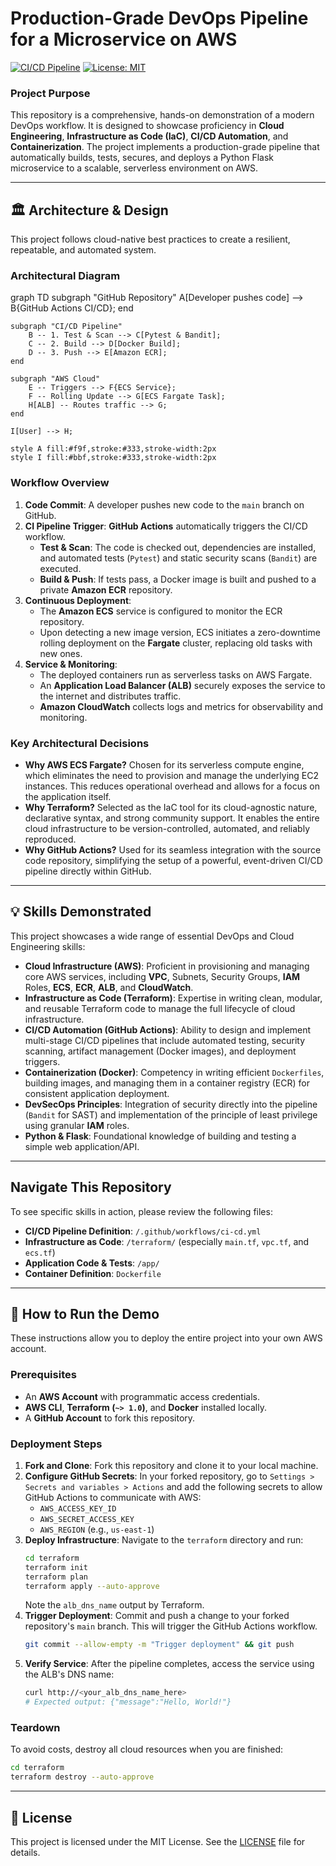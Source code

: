 # Production-Grade DevOps Pipeline for a Microservice on AWS

[![CI/CD Pipeline](https://github.com/bradene0/devops-microservice/actions/workflows/ci-cd.yml/badge.svg)](https://github.com/bradene0/devops-microservice/actions/workflows/ci-cd.yml)
[![License: MIT](https://img.shields.io/badge/License-MIT-yellow.svg)](https://opensource.org/licenses/MIT)

### **Project Purpose**

This repository is a comprehensive, hands-on demonstration of a modern DevOps workflow. It is designed to showcase proficiency in **Cloud Engineering**, **Infrastructure as Code (IaC)**, **CI/CD Automation**, and **Containerization**. The project implements a production-grade pipeline that automatically builds, tests, secures, and deploys a Python Flask microservice to a scalable, serverless environment on AWS.

---

## 🏛️ Architecture & Design

This project follows cloud-native best practices to create a resilient, repeatable, and automated system.

### Architectural Diagram

graph TD
    subgraph "GitHub Repository"
        A[Developer pushes code] --> B{GitHub Actions CI/CD};
    end

    subgraph "CI/CD Pipeline"
        B -- 1. Test & Scan --> C[Pytest & Bandit];
        C -- 2. Build --> D[Docker Build];
        D -- 3. Push --> E[Amazon ECR];
    end

    subgraph "AWS Cloud"
        E -- Triggers --> F{ECS Service};
        F -- Rolling Update --> G[ECS Fargate Task];
        H[ALB] -- Routes traffic --> G;
    end

    I[User] --> H;

    style A fill:#f9f,stroke:#333,stroke-width:2px
    style I fill:#bbf,stroke:#333,stroke-width:2px

### Workflow Overview

1.  **Code Commit**: A developer pushes new code to the `main` branch on GitHub.
2.  **CI Pipeline Trigger**: **GitHub Actions** automatically triggers the CI/CD workflow.
    * **Test & Scan**: The code is checked out, dependencies are installed, and automated tests (`Pytest`) and static security scans (`Bandit`) are executed.
    * **Build & Push**: If tests pass, a Docker image is built and pushed to a private **Amazon ECR** repository.
3.  **Continuous Deployment**:
    * The **Amazon ECS** service is configured to monitor the ECR repository.
    * Upon detecting a new image version, ECS initiates a zero-downtime rolling deployment on the **Fargate** cluster, replacing old tasks with new ones.
4.  **Service & Monitoring**:
    * The deployed containers run as serverless tasks on AWS Fargate.
    * An **Application Load Balancer (ALB)** securely exposes the service to the internet and distributes traffic.
    * **Amazon CloudWatch** collects logs and metrics for observability and monitoring.

### Key Architectural Decisions

* **Why AWS ECS Fargate?** Chosen for its serverless compute engine, which eliminates the need to provision and manage the underlying EC2 instances. This reduces operational overhead and allows for a focus on the application itself.
* **Why Terraform?** Selected as the IaC tool for its cloud-agnostic nature, declarative syntax, and strong community support. It enables the entire cloud infrastructure to be version-controlled, automated, and reliably reproduced.
* **Why GitHub Actions?** Used for its seamless integration with the source code repository, simplifying the setup of a powerful, event-driven CI/CD pipeline directly within GitHub.

---

## 💡 Skills Demonstrated

This project showcases a wide range of essential DevOps and Cloud Engineering skills:

* **Cloud Infrastructure (AWS)**: Proficient in provisioning and managing core AWS services, including **VPC**, Subnets, Security Groups, **IAM** Roles, **ECS**, **ECR**, **ALB**, and **CloudWatch**.
* **Infrastructure as Code (Terraform)**: Expertise in writing clean, modular, and reusable Terraform code to manage the full lifecycle of cloud infrastructure.
* **CI/CD Automation (GitHub Actions)**: Ability to design and implement multi-stage CI/CD pipelines that include automated testing, security scanning, artifact management (Docker images), and deployment triggers.
* **Containerization (Docker)**: Competency in writing efficient `Dockerfiles`, building images, and managing them in a container registry (ECR) for consistent application deployment.
* **DevSecOps Principles**: Integration of security directly into the pipeline (`Bandit` for SAST) and implementation of the principle of least privilege using granular **IAM** roles.
* **Python & Flask**: Foundational knowledge of building and testing a simple web application/API.

---

## Navigate This Repository

To see specific skills in action, please review the following files:

* **CI/CD Pipeline Definition**: `/.github/workflows/ci-cd.yml`
* **Infrastructure as Code**: `/terraform/` (especially `main.tf`, `vpc.tf`, and `ecs.tf`)
* **Application Code & Tests**: `/app/`
* **Container Definition**: `Dockerfile`

---

## 🚀 How to Run the Demo

These instructions allow you to deploy the entire project into your own AWS account.

### Prerequisites

* An **AWS Account** with programmatic access credentials.
* **AWS CLI**, **Terraform (`~> 1.0`)**, and **Docker** installed locally.
* A **GitHub Account** to fork this repository.

### Deployment Steps

1.  **Fork and Clone**: Fork this repository and clone it to your local machine.
2.  **Configure GitHub Secrets**: In your forked repository, go to `Settings > Secrets and variables > Actions` and add the following secrets to allow GitHub Actions to communicate with AWS:
    * `AWS_ACCESS_KEY_ID`
    * `AWS_SECRET_ACCESS_KEY`
    * `AWS_REGION` (e.g., `us-east-1`)
3.  **Deploy Infrastructure**: Navigate to the `terraform` directory and run:
    ```bash
    cd terraform
    terraform init
    terraform plan
    terraform apply --auto-approve
    ```
    Note the `alb_dns_name` output by Terraform.
4.  **Trigger Deployment**: Commit and push a change to your forked repository's `main` branch. This will trigger the GitHub Actions workflow.
    ```bash
    git commit --allow-empty -m "Trigger deployment" && git push
    ```
5.  **Verify Service**: After the pipeline completes, access the service using the ALB's DNS name:
    ```bash
    curl http://<your_alb_dns_name_here>
    # Expected output: {"message":"Hello, World!"}
    ```

### Teardown

To avoid costs, destroy all cloud resources when you are finished:
```bash
cd terraform
terraform destroy --auto-approve
```
---

## 📄 License

This project is licensed under the MIT License. See the [LICENSE](LICENSE) file for details.
